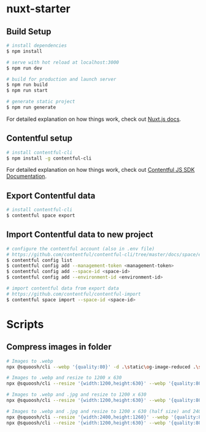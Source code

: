 # nuxt-starter

## Build Setup

```bash
# install dependencies
$ npm install

# serve with hot reload at localhost:3000
$ npm run dev

# build for production and launch server
$ npm run build
$ npm run start

# generate static project
$ npm run generate
```

For detailed explanation on how things work, check out [Nuxt.js docs](https://nuxtjs.org).

## Contentful setup

```bash
# install contentful-cli
$ npm install -g contentful-cli
```

For detailed explanation on how things work, check out [Contentful JS SDK Documentation](https://www.contentful.com/developers/docs/javascript/tutorials/using-js-cda-sdk/).

## Export Contentful data

```bash
# install contentful-cli
$ contentful space export
```

## Import Contentful data to new project

```bash
# configure the contentful account (also in .env file)
# https://github.com/contentful/contentful-cli/tree/master/docs/space/export
$ contentful config list
$ contentful config add --management-token <management-token>
$ contentful config add --space-id <space-id>
$ contentful config add --environment-id <environment-id>

# import contentful data from export data
# https://github.com/contentful/contentful-import
$ contentful space import --space-id <space-id>
```

# Scripts

## Compress images in folder

```bash
# Images to .webp
npx @squoosh/cli --webp '{quality:80}' -d .\static\og-image-reduced .\static\og-image

# Images to .webp and resize to 1200 x 630
npx @squoosh/cli --resize '{width:1200,height:630}' --webp '{quality:80}' -d .\static\og-image-reduced .\static\og-image

# Images to .webp and .jpg and resize to 1200 x 630
npx @squoosh/cli --resize '{width:1200,height:630}' --webp '{quality:80}' --mozjpeg '{quality:80}' -d .\static\og-image-reduced .\static\og-image

# Images to .webp and .jpg and resize to 1200 x 630 (half size) and 2400 x 1260 (full size) with suffix
npx @squoosh/cli --resize '{width:2400,height:1260}' --webp '{quality:80}' --mozjpeg '{quality:80}' -d .\static\og-image-reduced .\static\og-image -s "-2x"
npx @squoosh/cli --resize '{width:1200,height:630}' --webp '{quality:80}' --mozjpeg '{quality:80}' -d .\static\og-image-reduced .\static\og-image
```

